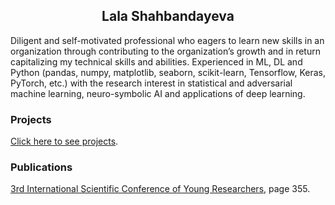 <h2 align = 'center'>
  <strong>Lala Shahbandayeva</strong>
</h2>


Diligent and self-motivated professional who eagers to learn new skills in an organization through contributing to the organization’s growth and in return capitalizing my technical skills and abilities. Experienced in ML, DL and Python (pandas, numpy, matplotlib, seaborn, scikit-learn, Tensorflow, Keras, PyTorch, etc.) with the research interest in statistical and adversarial machine learning, neuro-symbolic AI and applications of deep learning.
      

### Projects

[Click here to see projects](https://github.com/Lshahbandayeva).


### Publications

[3rd International Scientific Conference of Young Researchers](http://yric.az/GTK_Book_1.pdf), page 355.

